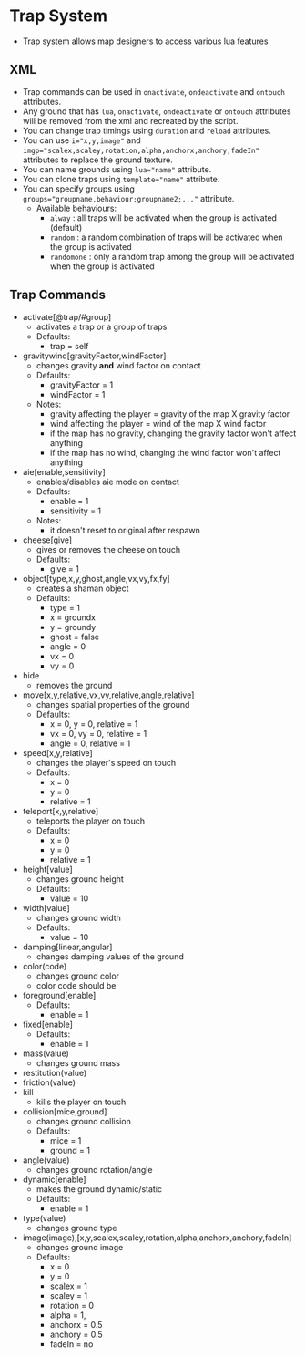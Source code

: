 # Trap System

- Trap system allows map designers to access various lua features 

## XML

- Trap commands can be used in `onactivate`, `ondeactivate` and `ontouch` attributes.
- Any ground that has `lua`, `onactivate`, `ondeactivate` or `ontouch` attributes will be removed from the xml and recreated by the script.
- You can change trap timings using `duration` and `reload` attributes.
- You can use `i="x,y,image"` and `imgp="scalex,scaley,rotation,alpha,anchorx,anchory,fadeIn"` attributes to replace the ground texture.
- You can name grounds using `lua="name"` attribute.
- You can clone traps using `template="name"` attribute.
- You can specify groups using `groups="groupname,behaviour;groupname2;..."` attribute.
    - Available behaviours:
        - `alway` : all traps will be activated when the group is activated (default)
        - `random` : a random combination of traps will be activated when the group is activated
        - `randomone` : only a random trap among the group will be activated when the group is activated

## Trap Commands

- activate[@trap/#group]
    - activates a trap or a group of traps
    - Defaults:
        - trap = self
- gravitywind[gravityFactor,windFactor]
    - changes gravity **and** wind factor on contact
    - Defaults:
        - gravityFactor = 1
        - windFactor = 1
    - Notes:
        - gravity affecting the player = gravity of the map X gravity factor
        - wind affecting the player = wind of the map X wind factor
        - if the map has no gravity, changing the gravity factor won't affect anything
        - if the map has no wind, changing the wind factor won't affect anything
- aie[enable,sensitivity]
    - enables/disables aie mode on contact
    - Defaults:
        - enable = 1
        - sensitivity = 1
    - Notes:
        - it doesn't reset to original after respawn
- cheese[give]
    - gives or removes the cheese on touch
    - Defaults:
        - give = 1
- object[type,x,y,ghost,angle,vx,vy,fx,fy]
    - creates a shaman object
    - Defaults:
        - type = 1
        - x = groundx
        - y = groundy
        - ghost = false
        - angle = 0
        - vx = 0
        - vy = 0
- hide
    - removes the ground
- move[x,y,relative,vx,vy,relative,angle,relative]
    - changes spatial properties of the ground
    - Defaults:
        - x = 0, y = 0, relative = 1
        - vx = 0, vy = 0, relative = 1
        - angle = 0, relative = 1
- speed[x,y,relative]
    - changes the player's speed on touch
    - Defaults:
        - x = 0
        - y = 0
        - relative = 1
- teleport[x,y,relative]
    - teleports the player on touch
    - Defaults:
        - x = 0
        - y = 0
        - relative = 1
- height[value]
    - changes ground height
    - Defaults:
        - value = 10
- width[value]
    - changes ground width
    - Defaults:
        - value = 10
- damping[linear,angular]
    - changes damping values of the ground
- color(code)
    - changes ground color
    - color code should be 
- foreground[enable]
    - Defaults:
        - enable = 1
- fixed[enable]
    - Defaults:
        - enable = 1
- mass(value)
    - changes ground mass
- restitution(value)
- friction(value)
- kill
    - kills the player on touch
- collision[mice,ground]
    - changes ground collision
    - Defaults:
        - mice = 1
        - ground = 1
- angle(value)
    - changes ground rotation/angle
- dynamic[enable]
    - makes the ground dynamic/static
    - Defaults:
        - enable = 1
- type(value)
    - changes ground type
- image(image),[x,y,scalex,scaley,rotation,alpha,anchorx,anchory,fadeIn]
    - changes ground image
    - Defaults:
        - x = 0
        - y = 0
        - scalex = 1
        - scaley = 1
        - rotation = 0
        - alpha = 1,
        - anchorx = 0.5
        - anchory = 0.5
        - fadeIn = no
